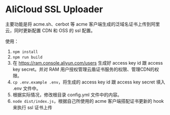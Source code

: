 # AliCloud SSL Uploader

主要功能是将 acme.sh、cerbot 等 acme 客户端生成的泛域名证书上传到阿里云，同时更新配置 CDN 和 OSS 的 ssl 配置。

使用：

1. `npm install`
2. `npm run build`
3. 在 https://ram.console.aliyun.com/users 生成好 access key id 跟 access key secret。并对 RAM 用户授权管理云盾证书服务的权限、管理CDN的权限。
4. `cp .env.example .env`，将生成的 access key id 跟 access key secret 填入 .env 文件中。
5. 根据实际情况，修改根目录 config.yml 文件中的内容。
6. `node dist/index.js`，根据自己所使用的 acme 客户端搭配证书更新的 hook 来执行 ssl 证书上传
